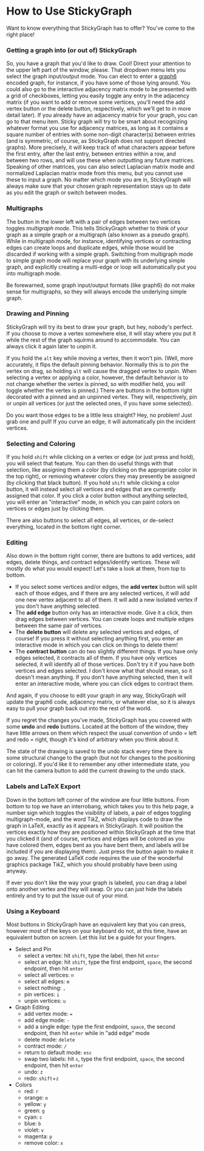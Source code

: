# How to Use StickyGraph

Want to know everything that StickyGraph has to offer?  You've come to the right place!

### Getting a graph into (or out of) StickyGraph

So, you have a graph that you'd like to draw.  Cool!  Direct your attention to the upper left part of the window, please.  That dropdown menu lets you select the graph input/output mode.  You can elect to enter a [graph6](http://users.cecs.anu.edu.au/~bdm/data/formats.txt) encoded graph, for instance, if you have some of those lying around.  You could also go to the interactive adjacency matrix mode to be presented with a grid of checkboxes, letting you easily toggle any entry in the adjacency matrix (if you want to add or remove some vertices, you'll need the add vertex button or the delete button, respectively, which we'll get to in more detail later).  If you already have an adjacency matrix for your graph, you can go to that menu item.  Sticky graph will try to be smart about recognizing whatever format you use for adjacency matrices, as long as it contains a square number of entries with some non-digit character(s) between entries (and is symmetric, of course, as StickyGraph does not support directed graphs).  More precisely, it will keep track of what characters appear before the first entry, after the last entry, between entries within a row, and between two rows, and will use these when outputting any future matrices.  Speaking of other matrices, you can also select Laplacian matrix mode and normalized Laplacian matrix mode from this menu, but you cannot use these to input a graph.  No matter which mode you are in, StickyGraph will always make sure that your chosen graph representation stays up to date as you edit the graph or switch between modes.

### Multigraphs

The button in the lower left with a pair of edges between two vertices toggles *multigraph mode*.  This tells StickyGraph whether to think of your graph as a simple graph or a multigraph (also known as a pseudo graph).  While in multigraph mode, for instance, identifying vertices or contracting edges can create loops and duplicate edges, while those would be discarded if working with a simple graph.  Switching from multigraph mode to simple graph mode will replace your graph with its underlying simple graph, and explicitly creating a multi-edge or loop will automatically put you into multigraph mode.

Be forewarned, some graph input/output formats (like graph6) do not make sense for multigraphs, so they will always encode the underlying simple graph.

### Drawing and Pinning

StickyGraph will try its best to draw your graph, but hey, nobody's perfect.  If you choose to move a vertex somewhere else, it will stay where you put it while the rest of the graph squirms around to accommodate.  You can always click it again later to unpin it.

If you hold the `alt` key while moving a vertex, then it won't pin.  (Well, more accurately, it flips the default pinning behavior.  Normally this is to *pin* the vertex on drag, so holding `alt` will cause the dragged vertex to *unpin*.  When selecting a vertex or applying a color, however, the default behavior is to not change whether the vertex is pinned, so with modifier held, you *will* toggle whether the vertex is pinned.) There are buttons in the bottom right decorated with a pinned and an unpinned vertex.  They will, respectively, pin or unpin all vertices (or just the selected ones, if you have some selected).

Do you want those edges to be a little less straight?  Hey, no problem!  Just grab one and pull!  If you curve an edge, it will automatically pin the incident vertices.

### Selecting and Coloring

If you hold `shift` while clicking on a vertex or edge (or just press and hold), you will select that feature.  You can then do useful things with that selection, like assigning them a color (by clicking on the appropriate color in the top right), or removing whatever colors they may presently be assigned (by clicking that black button).  If you hold `shift` while clicking a color button, it will instead select all vertices and edges that are currently assigned that color.  If you click a color button without anything selected, you will enter an "interactive" mode, in which you can paint colors on vertices or edges just by clicking them.

There are also buttons to select all edges, all vertices, or de-select everything, located in the bottom right corner.

### Editing

Also down in the bottom right corner, there are buttons to add vertices, add edges, delete things, and contract edges/identify vertices.  These will mostly do what you would expect!  Let's take a look at them, from top to bottom.

- If you select some vertices and/or edges, the **add vertex** button will split each of those edges, and if there are any selected vertices, it will add one new vertex adjacent to all of them.  It will add a new isolated vertex if you don't have anything selected.
- The **add edge** button only has an interactive mode.  Give it a click, then drag edges between vertices.  You can create loops and multiple edges between the same pair of vertices.
- The **delete button** will delete any selected vertices and edges, of course!  If you press it without selecting anything first, you enter an interactive mode in which you can click on things to delete them!
- The **contract button** can do two slightly different things.  If you have only edges selected, it contracts all of them.  If you have only vertices selected, it will identify all of those vertices.  Don't try it if you have both vertices and edges selected.  I don't know what that should mean, so it doesn't mean anything.  If you don't have anything selected, then it will enter an interactive mode, where you can click edges to contract them.

And again, if you choose to edit your graph in any way, StickyGraph will update the graph6 code, adjacency matrix, or whatever else, so it is always easy to pull your graph back out into the rest of the world.

If you regret the changes you've made, StickyGraph has you covered with some **undo** and **redo** buttons.  Located at the bottom of the window, they have little arrows on them which respect the usual convention of undo = left and redo = right, though it's kind of arbitrary when you think about it.

The state of the drawing is saved to the undo stack every time there is some structural change to the graph (but not for changes to the positioning or coloring).  If you'd like it to remember any other intermediate state, you can hit the camera button to add the current drawing to the undo stack.

### Labels and LaTeX Export

Down in the bottom left corner of the window are four little buttons.  From bottom to top we have an interrobang, which takes you to this help page, a number sign which toggles the visibility of labels, a pair of edges toggling multigraph-mode, and the word Ti*k*Z, which displays code to draw the graph in LaTeX, exactly as it appears in StickyGraph.  It will position the vertices exactly how they are positioned within StickyGraph at the time that you clicked it (and of course, vertices and edges will be colored as you have colored them, edges bent as you have bent them, and labels will be included if you are displaying them).  Just press the button again to make it go away.  The generated LaTeX code requires the use of the wonderful graphics package Ti*k*Z, which you should probably have been using anyway.

If ever you don't like the way your graph is labeled, you can drag a label onto another vertex and they will swap.  Or you can just hide the labels entirely and try to put the issue out of your mind.

### Using a Keyboard

Most buttons in StickyGraph have an equivalent key that you can press, however most of the keys on your keyboard do not, at this time, have an equivalent button on screen.  Let this list be a guide for your fingers.

- Select and Pin
  - select a vertex: hit `shift`, type the label, then hit `enter`
  - select an edge: hit `shift`, type the first endpoint, `space`, the second endpoint, then hit `enter`
  - select all vertices: `n`
  - select all edges: `m`
  - select nothing: `,`
  - pin vertices: `i`
  - unpin vertices: `u`
- Graph Editing
  - add vertex mode: `=`
  - add edge mode: `-`
  - add a single edge: type the first endpoint, `space`, the second endpoint, then hit `enter` while in "add edge" mode
  - delete mode: `delete`
  - contract mode: `/`
  - return to default mode: `esc`
  - swap two labels: hit `s`, type the first endpoint, `space`, the second endpoint, then hit `enter`
  - undo: `z`
  - redo:  `shift`+`z`
- Colors
  - red: `r`
  - orange: `o`
  - yellow: `y`
  - green: `g`
  - cyan: `c`
  - blue: `b`
  - violet: `v`
  - magenta: `p`
  - remove color: `x`

